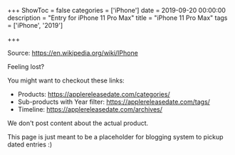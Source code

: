 +++
ShowToc = false
categories = ['iPhone']
date = 2019-09-20 00:00:00
description = "Entry for iPhone 11 Pro Max"
title = "iPhone 11 Pro Max"
tags = ['iPhone', '2019']

+++

Source: https://en.wikipedia.org/wiki/IPhone

Feeling lost?

You might want to checkout these links:
- Products: https://applereleasedate.com/categories/
- Sub-products with Year filter: https://applereleasedate.com/tags/
- Timeline: https://applereleasedate.com/archives/

We don't post content about the actual product. 



This page is just meant to be a placeholder for blogging system to pickup dated entries :)


